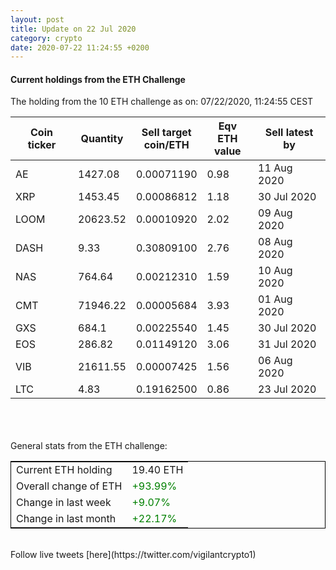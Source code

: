 ```yaml
---
layout: post
title: Update on 22 Jul 2020
category: crypto
date: 2020-07-22 11:24:55 +0200
---
```

<!-- Global site tag (gtag.js) - Google Analytics -->
<script async src="https://www.googletagmanager.com/gtag/js?id=UA-103831149-5"></script>
<script>
  window.dataLayer = window.dataLayer || [];
  function gtag(){dataLayer.push(arguments);}
  gtag('js', new Date());

  gtag('config', 'UA-103831149-5');
</script>


#### Current holdings from the ETH Challenge

The holding from the 10 ETH challenge as on: 07/22/2020, 11:24:55 CEST

|Coin ticker|Quantity|Sell target<br>coin/ETH|Eqv ETH<br>value|Sell latest by|
|-----------|--------|-----------|-----------|--------------|
AE|1427.08|  0.00071190|0.98|11 Aug 2020|
XRP|1453.45|  0.00086812|1.18|30 Jul 2020|
LOOM|20623.52|  0.00010920|2.02|09 Aug 2020|
DASH|9.33|  0.30809100|2.76|08 Aug 2020|
NAS|764.64|  0.00212310|1.59|10 Aug 2020|
CMT|71946.22|  0.00005684|3.93|01 Aug 2020|
GXS|684.1|  0.00225540|1.45|30 Jul 2020|
EOS|286.82|  0.01149120|3.06|31 Jul 2020|
VIB|21611.55|  0.00007425|1.56|06 Aug 2020|
LTC|4.83|  0.19162500|0.86|23 Jul 2020|

<br>
<br>
<br>
General stats from the ETH challenge:

<table style="border:1px solid black;margin-left:auto;margin-right:auto;">
	<tbody>
	<tr>
		<td>Current ETH holding</td>
		<td>     19.40 ETH</td>
	</tr>
	<tr>
		<td>Overall change of ETH</td>
		<td><font color="green">+93.99%</font></td>
	</tr>
	<tr>
		<td>Change in last week</td>
		<td><font color="green">+9.07%</font></td>
	</tr>
	<tr>
		<td>Change in last month</td>
		<td><font color="green">+22.17%</font></td>
	</tr>
	</tbody>
</table>

<br>
Follow live tweets [here](https://twitter.com/vigilantcrypto1)
<br>
<br>
